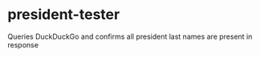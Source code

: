 # president-tester
Queries DuckDuckGo and confirms all president last names are present in response
